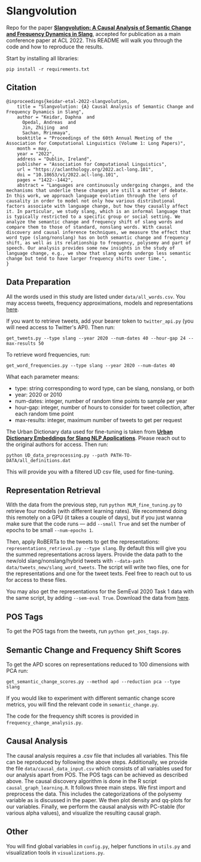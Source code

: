 # Slangvolution
Repo for the paper [**Slangvolution: A Causal Analysis of Semantic Change and Frequency Dynamics in Slang**](https://aclanthology.org/2022.acl-long.101/), accepted for publication as a main conference paper at ACL 2022. This README will walk you through the code and how to reproduce the results.

Start by installing all libraries:

`pip install -r requirements.txt`

## Citation

```
@inproceedings{keidar-etal-2022-slangvolution,
    title = "Slangvolution: {A} Causal Analysis of Semantic Change and Frequency Dynamics in Slang",
    author = "Keidar, Daphna  and
      Opedal, Andreas  and
      Jin, Zhijing  and
      Sachan, Mrinmaya",
    booktitle = "Proceedings of the 60th Annual Meeting of the Association for Computational Linguistics (Volume 1: Long Papers)",
    month = may,
    year = "2022",
    address = "Dublin, Ireland",
    publisher = "Association for Computational Linguistics",
    url = "https://aclanthology.org/2022.acl-long.101",
    doi = "10.18653/v1/2022.acl-long.101",
    pages = "1422--1442",
    abstract = "Languages are continuously undergoing changes, and the mechanisms that underlie these changes are still a matter of debate. In this work, we approach language evolution through the lens of causality in order to model not only how various distributional factors associate with language change, but how they causally affect it. In particular, we study slang, which is an informal language that is typically restricted to a specific group or social setting. We analyze the semantic change and frequency shift of slang words and compare them to those of standard, nonslang words. With causal discovery and causal inference techniques, we measure the effect that word type (slang/nonslang) has on both semantic change and frequency shift, as well as its relationship to frequency, polysemy and part of speech. Our analysis provides some new insights in the study of language change, e.g., we show that slang words undergo less semantic change but tend to have larger frequency shifts over time.",
}
```

## Data Preparation

All the words used in this study are listed under `data/all_words.csv`. You may access tweets, frequency approximations, models and representations [here](https://polybox.ethz.ch/index.php/s/WOIZTYRzhPjho9j).

If you want to retrieve tweets, add your bearer token to `twitter_api.py` (you will need access to Twitter's API). Then run:

`get_tweets.py --type slang --year 2020 --num-dates 40 --hour-gap 24 --max-results 50`

To retrieve word frequencies, run: 

`get_word_frequencies.py --type slang --year 2020 --num-dates 40`

What each parameter means: 
- type: string corresponding to word type, can be slang, nonslang, or both
- year: 2020 or 2010
- num-dates: integer, number of random time points to sample per year 
- hour-gap: integer, number of hours to consider for tweet collection, after each random time point 
- max-results: integer, maximum number of tweets to get per request 

The Urban Dictionary data used for fine-tuning is taken from [**Urban Dictionary Embeddings for Slang NLP Applications**](https://aclanthology.org/2020.lrec-1.586/). Please reach out to the original authors for access. Then run:

`python UD_data_preprocessing.py --path PATH-TO-DATA/all_definitions.dat`

This will provide you with a filtered UD csv file, used for fine-tuning.

## Representation Retrieval

With the data from the previous step, run `python MLM_fine_tuning.py` to retrieve four models (with different learning rates). We recommend doing this remotely on a GPU (it takes a couple of days), but if you just wanna make sure that the code runs &mdash; add `--small True` and set the number of epochs to be small `--num-epochs 1`.

Then, apply RoBERTa to the tweets to get the representations: `representations_retrieval.py --type slang`. By default this will give you the summed representations across layers. Provide the data path to the new/old slang/nonslang/hybrid tweets with `--data-path data/tweets_new/slang_word_tweets`. The script will write two files, one for the representations and one for the tweet texts. Feel free to reach out to us for access to these files. 

You may also get the representations for the SemEval 2020 Task 1 data with the same script, by adding `--sem-eval True`. Download the data from [here](https://www.ims.uni-stuttgart.de/en/research/resources/corpora/sem-eval-ulscd-eng/).

## POS Tags 

To get the POS tags from the tweets, run `python get_pos_tags.py`.

## Semantic Change and Frequency Shift Scores

To get the APD scores on representations reduced to 100 dimensions with PCA run:

`get_semantic_change_scores.py --method apd --reduction pca --type slang`

If you would like to experiment with different semantic change score metrics, you will find the relevant code in `semantic_change.py`.

The code for the frequency shift scores is provided in `frequency_change_analysis.py`. 

## Causal Analysis
The causal analysis requires a .csv file that includes all variables. This file can be reproduced by following the above steps. Additionally, we provide the file `data/causal_data_input.csv` which consists of all variables used for our analysis apart from POS. The POS tags can be achieved as described above. The causal discovery algorithm is done in the R script `causal_graph_learning.R`. It follows three main steps. We first import and preprocess the data. This includes the categorizations of the polysemy variable as is discussed in the paper. We then plot density and qq-plots for our variables. Finally, we perform the causal analysis with PC-stable (for various alpha values), and visualize the resulting causal graph.

## Other

You will find global variables in `config.py`, helper functions in `utils.py` and visualization tools in `visualizations.py`.


